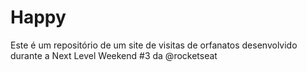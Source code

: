 # Happy

Este é um repositório de um site de visitas de orfanatos desenvolvido durante a Next Level Weekend #3 da @rocketseat
